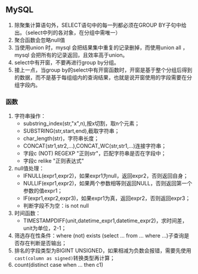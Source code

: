 ## MySQL
1. 除聚集计算语句外，SELECT语句中的每一列都必须在GROUP BY子句中给出。（select中列的各对象，在分组中需唯一）
2. 聚合函数会忽略null值
3. 当使用union 时，mysql 会把结果集中重复的记录删掉，而使用union all ，mysql 会把所有的记录返回，且效率高于union。
4. select中有开窗，不要再进行group by分组。
5. 接上一点，当group by的select中有开窗函数时，开窗是基于整个分组后得到的数据，而不是基于每组组内的查询结果，也就是说开窗使用的字段需要在分组字段内。

### 函数
1. 字符串操作：
   - substring_index(str,"x",n),按x切割，取n个元素；
   - SUBSTRING(str,start,end),截取字符串；
   - char_length(str)，字符串长度；
   - CONCAT(str1,str2,…),CONCAT_WC(str,str1,…)连接字符串；
   - 字段c (NOT) REGEXP "正则str"，匹配字符串是否在字段中；
   - 字段c relike "正则表达式"
2. null值处理：
   - IFNULL(expr1,expr2)，如果expr1为null，返回expr2，否则返回自身；
   - NULLIF(expr1,expr2)，如果两个参数相等则返回NULL，否则返回第一个参数的值expr1；
   - IF(expr1,expr2,expr3)，如果expr1为真，返回expr2，否则返回expr3；
   - 判断字段不为空：is not null
3. 时间函数：
   - TIMESTAMPDIFF(unit,datetime_expr1,datetime_expr2)，求时间差，unit为单位，2-1；
4. 筛选存在性条件：where (not) exists (select ... from ... where ...)子查询是否存在判断是否输出；
5. 排名的字段类型为BIGINT UNSIGNED，如果相减为负数会报错，需要先使用`cast(column as signed)`转换类型再计算；
6. count(distinct case when ... then c1)